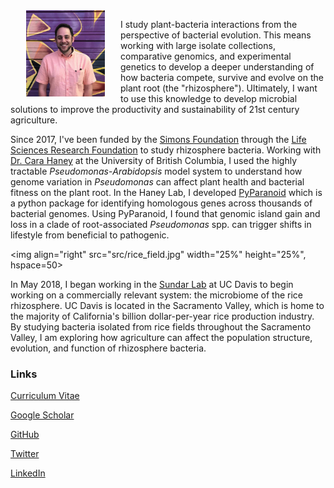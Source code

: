 

<img align="left" src="src/graffiti.png" width="25%" height="25%" hspace="25">

I study plant-bacteria interactions from the perspective of bacterial evolution. This means working with large isolate collections, comparative genomics, and experimental genetics to develop a deeper understanding of how bacteria compete, survive and evolve on the plant root (the "rhizosphere"). Ultimately, I want to use this knowledge to develop microbial solutions to improve the productivity and sustainability of 21st century agriculture.

Since 2017, I've been funded by the [Simons Foundation](https://www.simonsfoundation.org/) through the [Life Sciences Research Foundation](http://www.lsrf.org/) to study rhizosphere bacteria. Working with [Dr. Cara Haney](http://haneylab.msl.ubc.ca/) at the University of British Columbia, I used the highly tractable *Pseudomonas*-*Arabidopsis* model system to understand how genome variation in *Pseudomonas* can affect plant health and bacterial fitness on the plant root. In the Haney Lab, I developed [PyParanoid](https://github.com/ryanmelnyk/PyParanoid) which is a python package for identifying homologous genes across thousands of bacterial genomes. Using PyParanoid, I found that genomic island gain and loss in a clade of root-associated *Pseudomonas* spp. can trigger shifts in lifestyle from beneficial to pathogenic.

<img align="right" src="src/rice_field.jpg" width="25%" height="25%", hspace=50>

In May 2018, I began working in the [Sundar Lab](http://www-plb.ucdavis.edu/Labs/sundar/index.html) at UC Davis to begin working on a commercially relevant system: the microbiome of the rice rhizosphere. UC Davis is located in the Sacramento Valley, which is home to the majority of California's billion dollar-per-year rice production industry. By studying bacteria isolated from rice fields throughout the Sacramento Valley, I am exploring how agriculture can affect the population structure, evolution, and function of rhizosphere bacteria.


### Links

<a href ="src/MelnykCV.pdf">Curriculum Vitae</a>

[Google Scholar](https://scholar.google.ca/citations?user=1UrRpssAAAAJ&hl=en)

[GitHub](https://github.com/ryanmelnyk)

[Twitter](https://twitter.com/ryanmelnyk)

[LinkedIn](https://www.linkedin.com/in/ryan-a-melnyk-9bab1282/)
